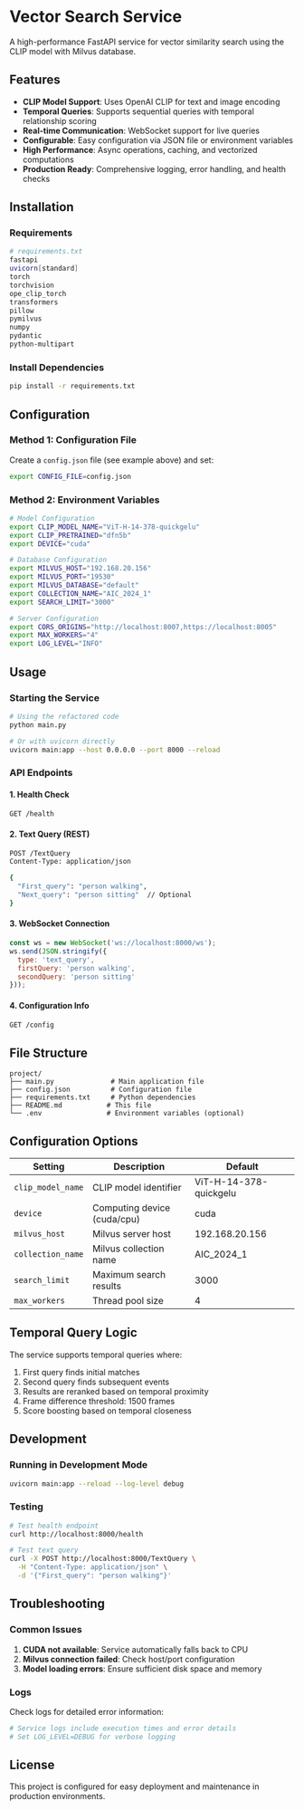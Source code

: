 
# Vector Search Service

A high-performance FastAPI service for vector similarity search using the CLIP model with Milvus database.

## Features

* **CLIP Model Support**: Uses OpenAI CLIP for text and image encoding
* **Temporal Queries**: Supports sequential queries with temporal relationship scoring
* **Real-time Communication**: WebSocket support for live queries
* **Configurable**: Easy configuration via JSON file or environment variables
* **High Performance**: Async operations, caching, and vectorized computations
* **Production Ready**: Comprehensive logging, error handling, and health checks

## Installation

### Requirements

```bash
# requirements.txt
fastapi
uvicorn[standard]
torch
torchvision
ope_clip_torch
transformers
pillow
pymilvus
numpy
pydantic
python-multipart
```

### Install Dependencies

```bash
pip install -r requirements.txt
```

## Configuration

### Method 1: Configuration File

Create a `config.json` file (see example above) and set:

```bash
export CONFIG_FILE=config.json
```

### Method 2: Environment Variables

```bash
# Model Configuration
export CLIP_MODEL_NAME="ViT-H-14-378-quickgelu"
export CLIP_PRETRAINED="dfn5b"
export DEVICE="cuda"

# Database Configuration
export MILVUS_HOST="192.168.20.156"
export MILVUS_PORT="19530"
export MILVUS_DATABASE="default"
export COLLECTION_NAME="AIC_2024_1"
export SEARCH_LIMIT="3000"

# Server Configuration
export CORS_ORIGINS="http://localhost:8007,https://localhost:8005"
export MAX_WORKERS="4"
export LOG_LEVEL="INFO"
```

## Usage

### Starting the Service

```bash
# Using the refactored code
python main.py

# Or with uvicorn directly
uvicorn main:app --host 0.0.0.0 --port 8000 --reload
```

### API Endpoints

#### 1. Health Check

```bash
GET /health
```

#### 2. Text Query (REST)

```bash
POST /TextQuery
Content-Type: application/json

{
  "First_query": "person walking",
  "Next_query": "person sitting"  // Optional
}
```

#### 3. WebSocket Connection

```javascript
const ws = new WebSocket('ws://localhost:8000/ws');
ws.send(JSON.stringify({
  type: 'text_query',
  firstQuery: 'person walking',
  secondQuery: 'person sitting'
}));
```

#### 4. Configuration Info

```bash
GET /config
```

## File Structure

```
project/
├── main.py              # Main application file
├── config.json          # Configuration file
├── requirements.txt     # Python dependencies
├── README.md           # This file
└── .env                # Environment variables (optional)
```

## Configuration Options

| Setting           | Description                 | Default                |
| ----------------- | --------------------------- | ---------------------- |
| `clip_model_name` | CLIP model identifier       | ViT-H-14-378-quickgelu |
| `device`          | Computing device (cuda/cpu) | cuda                   |
| `milvus_host`     | Milvus server host          | 192.168.20.156         |
| `collection_name` | Milvus collection name      | AIC\_2024\_1           |
| `search_limit`    | Maximum search results      | 3000                   |
| `max_workers`     | Thread pool size            | 4                      |

## Temporal Query Logic

The service supports temporal queries where:

1. First query finds initial matches
2. Second query finds subsequent events
3. Results are reranked based on temporal proximity
4. Frame difference threshold: 1500 frames
5. Score boosting based on temporal closeness

## Development

### Running in Development Mode

```bash
uvicorn main:app --reload --log-level debug
```

### Testing

```bash
# Test health endpoint
curl http://localhost:8000/health

# Test text query
curl -X POST http://localhost:8000/TextQuery \
  -H "Content-Type: application/json" \
  -d '{"First_query": "person walking"}'
```

## Troubleshooting

### Common Issues

1. **CUDA not available**: Service automatically falls back to CPU
2. **Milvus connection failed**: Check host/port configuration
3. **Model loading errors**: Ensure sufficient disk space and memory

### Logs

Check logs for detailed error information:

```bash
# Service logs include execution times and error details
# Set LOG_LEVEL=DEBUG for verbose logging
```

## License

This project is configured for easy deployment and maintenance in production environments.
